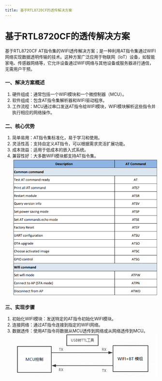```yaml
---
title: 基于RTL8720CF的透传解决方案
---
```



# 基于RTL8720CF的透传解决方案

<p>基于RTL8720CF AT指令集的WIFI透传解决方案；是一种利用AT指令集通过WIFI网络实现数据透明传输的技术。这种方案广泛应用于物联网（IoT）设备，如智能家电、传感器网络等，它允许设备通过WIFI网络与其他设备或服务器进行通信，无需用户干预。</p>

### 一、解决方案概述

1. 硬件组成：通常包括一个WIFI模块和一个微控制器（MCU）。
2. 软件组成：包含AT指令集解析器和WIFI驱动程序。
3. 工作流程：MCU通过串口发送AT指令给WIFI模块，WIFI模块解析这些指令并执行相应的网络操作。

### 二、核心优势
1. 简单易用：AT指令集标准化，易于学习和使用。
2. 灵活性高：支持自定义AT指令，可以根据需求灵活扩展功能。
3. 成本效益：适用于低成本的嵌入式系统。
4. 兼容性好：大多数WIFI模块都支持AT指令集。
![AT指令集](../../assets/images/8720CF/1280X1280.PNG)

### 三、实现步骤
1. 初始化WIFI模块：发送特定的AT指令初始化WIFI模块。
2. 连接网络：通过AT指令连接到指定的WIFI网络。
3. 数据透传：使用AT指令将数据从MCU透传到网络或从网络透传到MCU。
![实现图](../../assets/images/8720CF/逻辑图.PNG)